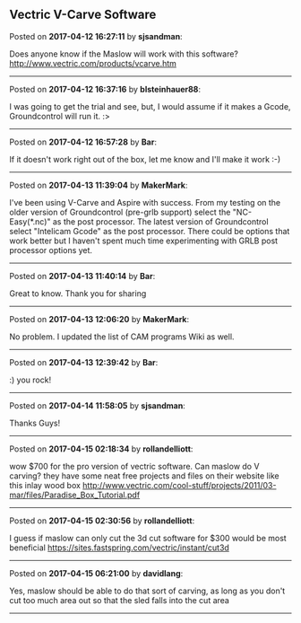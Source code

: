 ## Vectric V-Carve Software
Posted on **2017-04-12 16:27:11** by **sjsandman**:

Does anyone know if the Maslow will work with this software?
http://www.vectric.com/products/vcarve.htm

---

Posted on **2017-04-12 16:37:16** by **blsteinhauer88**:

I was going to get the trial and see, but, I would assume if it makes a Gcode, Groundcontrol will run it. :>

---

Posted on **2017-04-12 16:57:28** by **Bar**:

If it doesn't work right out of the box, let me know and I'll make it work :-)

---

Posted on **2017-04-13 11:39:04** by **MakerMark**:

I've been using V-Carve and Aspire with success. From my testing on the older version of Groundcontrol (pre-grlb support) select the "NC-Easy(*.nc)" as the post processor.  The latest version of Groundcontrol select "Intelicam Gcode" as the post processor.  There could be options that work better but I haven't spent much time experimenting with GRLB post processor options yet.

---

Posted on **2017-04-13 11:40:14** by **Bar**:

Great to know. Thank you for sharing

---

Posted on **2017-04-13 12:06:20** by **MakerMark**:

No problem. I updated the list of CAM programs Wiki as well.

---

Posted on **2017-04-13 12:39:42** by **Bar**:

:) you rock!

---

Posted on **2017-04-14 11:58:05** by **sjsandman**:

Thanks Guys!

---

Posted on **2017-04-15 02:18:34** by **rollandelliott**:

wow $700 for the pro version of vectric software. Can maslow do V carving? they have some neat free projects and files on their website like this inlay wood box
http://www.vectric.com/cool-stuff/projects/2011/03-mar/files/Paradise_Box_Tutorial.pdf

---

Posted on **2017-04-15 02:30:56** by **rollandelliott**:

I guess if maslow can only cut the 3d cut software for $300 would be most beneficial https://sites.fastspring.com/vectric/instant/cut3d

---

Posted on **2017-04-15 06:21:00** by **davidlang**:

Yes, maslow should be able to do that sort of carving, as long as you don't cut too much area out so that the sled falls into the cut area

---

